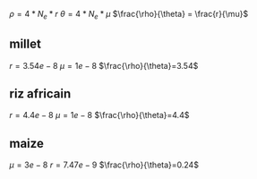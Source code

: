 $\rho = 4 * N_e * r$
$\theta = 4 * N_e* \mu$
$\frac{\rho}{\theta} = \frac{r}{\mu}$

## millet 
$r=3.54e-8$
$\mu=1e-8$
$\frac{\rho}{\theta}=3.54$
## riz africain
$r=4.4e-8$
$\mu=1e-8$
$\frac{\rho}{\theta}=4.4$
## maize 
$\mu=3e-8$
$r=7.47e-9$
$\frac{\rho}{\theta}=0.24$
